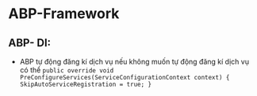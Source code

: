 # ABP-Framework
## ABP- DI: 
* ABP tự động đăng kí dịch vụ nếu không muốn tự động đăng kí dịch vụ có thể 
`
 public override void PreConfigureServices(ServiceConfigurationContext context)
    {
        SkipAutoServiceRegistration = true;
    }
`
